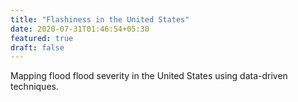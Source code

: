 ```yaml
---
title: "Flashiness in the United States"
date: 2020-07-31T01:46:54+05:30
featured: true
draft: false
---
```


Mapping flood flood severity in the United States using data-driven techniques.

